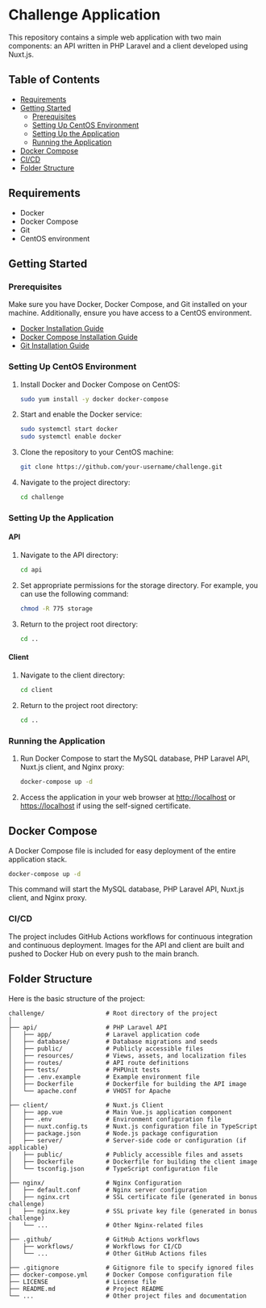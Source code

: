 
# Challenge Application

This repository contains a simple web application with two main components: an API written in PHP Laravel and a client developed using Nuxt.js.

## Table of Contents

- [Requirements](#requirements)
- [Getting Started](#getting-started)
  - [Prerequisites](#prerequisites)
  - [Setting Up CentOS Environment](#setting-up-centos-environment)
  - [Setting Up the Application](#setting-up-the-application)
  - [Running the Application](#running-the-application)
- [Docker Compose](#docker-compose)
- [CI/CD](#cicd)
- [Folder Structure](#folder-structure)

## Requirements

- Docker
- Docker Compose
- Git
- CentOS environment

## Getting Started

### Prerequisites

Make sure you have Docker, Docker Compose, and Git installed on your machine. Additionally, ensure you have access to a CentOS environment.

- [Docker Installation Guide](https://docs.docker.com/get-docker/)
- [Docker Compose Installation Guide](https://docs.docker.com/compose/install/)
- [Git Installation Guide](https://git-scm.com/book/en/v2/Getting-Started-Installing-Git)

### Setting Up CentOS Environment

1. Install Docker and Docker Compose on CentOS:

    ```bash
    sudo yum install -y docker docker-compose
    ```

2. Start and enable the Docker service:

    ```bash
    sudo systemctl start docker
    sudo systemctl enable docker
    ```

3. Clone the repository to your CentOS machine:

    ```bash
    git clone https://github.com/your-username/challenge.git
    ```

4. Navigate to the project directory:

    ```bash
    cd challenge
    ```

### Setting Up the Application

#### API

1. Navigate to the API directory:

    ```bash
    cd api
    ```
2. Set appropriate permissions for the storage directory. For example, you can use the following command:

    ```bash
    chmod -R 775 storage
    ```

3. Return to the project root directory:

    ```bash
    cd ..
    ```

#### Client

1. Navigate to the client directory:

    ```bash
    cd client
    ```
2. Return to the project root directory:

    ```bash
    cd ..
    ```

### Running the Application

1. Run Docker Compose to start the MySQL database, PHP Laravel API, Nuxt.js client, and Nginx proxy:

    ```bash
    docker-compose up -d
    ```

2. Access the application in your web browser at [http://localhost](http://localhost:3000) or [https://localhost](https://localhost) if using the self-signed certificate.

## Docker Compose

A Docker Compose file is included for easy deployment of the entire application stack.

```bash
docker-compose up -d
```
This command will start the MySQL database, PHP Laravel API, Nuxt.js client, and Nginx proxy.

### CI/CD
The project includes GitHub Actions workflows for continuous integration and continuous deployment. Images for the API and client are built and pushed to Docker Hub on every push to the main branch.

## Folder Structure

Here is the basic structure of the project:

```plaintext
challenge/                 # Root directory of the project
│
├── api/                   # PHP Laravel API
│   ├── app/               # Laravel application code
│   ├── database/          # Database migrations and seeds
│   ├── public/            # Publicly accessible files
│   ├── resources/         # Views, assets, and localization files
│   ├── routes/            # API route definitions
│   ├── tests/             # PHPUnit tests
│   ├── .env.example       # Example environment file
│   ├── Dockerfile         # Dockerfile for building the API image
│   └── apache.conf        # VHOST for Apache
│
├── client/                # Nuxt.js Client
│   ├── app.vue            # Main Vue.js application component
│   ├── .env               # Environment configuration file
│   ├── nuxt.config.ts     # Nuxt.js configuration file in TypeScript
│   ├── package.json       # Node.js package configuration
│   ├── server/            # Server-side code or configuration (if applicable)
│   ├── public/            # Publicly accessible files and assets
│   ├── Dockerfile         # Dockerfile for building the client image
│   └── tsconfig.json      # TypeScript configuration file
│
├── nginx/                 # Nginx Configuration
│   ├── default.conf       # Nginx server configuration
│   ├── nginx.crt          # SSL certificate file (generated in bonus challenge)
│   ├── nginx.key          # SSL private key file (generated in bonus challenge)
│   └── ...                # Other Nginx-related files
│
├── .github/               # GitHub Actions workflows
│   ├── workflows/         # Workflows for CI/CD
│   └── ...                # Other GitHub Actions files
│
├── .gitignore             # Gitignore file to specify ignored files
├── docker-compose.yml     # Docker Compose configuration file
├── LICENSE                # License file
├── README.md              # Project README
└── ...                    # Other project files and documentation

